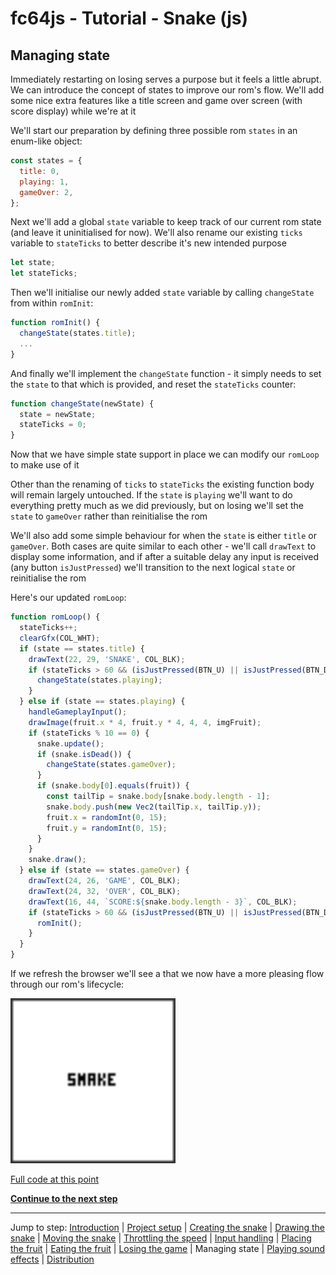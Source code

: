 # fc64js - Tutorial - Snake (js)

## Managing state

Immediately restarting on losing serves a purpose but it feels a little abrupt. We can introduce the concept of states to improve our rom's flow. We'll add some nice extra features like a title screen and game over screen (with score display) while we're at it

We'll start our preparation by defining three possible rom ```states``` in an enum-like object:

```js
const states = {
  title: 0,
  playing: 1,
  gameOver: 2,
};
```

Next we'll add a global ```state``` variable to keep track of our current rom state (and leave it uninitialised for now). We'll also rename our existing ```ticks``` variable to ```stateTicks``` to better describe it's new intended purpose

```js
let state;
let stateTicks;
```

Then we'll initialise our newly added ```state``` variable by calling ```changeState``` from within ```romInit```:

```js
function romInit() {
  changeState(states.title);
  ...
}
```

And finally we'll implement the ```changeState``` function - it simply needs to set the ```state``` to that which is provided, and reset the ```stateTicks``` counter:

```js
function changeState(newState) {
  state = newState;
  stateTicks = 0;
}
```

Now that we have simple state support in place we can modify our ```romLoop``` to make use of it

Other than the renaming of ```ticks``` to ```stateTicks``` the existing function body will remain largely untouched. If the ```state``` is ```playing``` we'll want to do everything pretty much as we did previously, but on losing we'll set the ```state``` to ```gameOver``` rather than reinitialise the rom

We'll also add some simple behaviour for when the ```state``` is either ```title``` or ```gameOver```. Both cases are quite similar to each other - we'll call ```drawText``` to display some information, and if after a suitable delay any input is received (any button ```isJustPressed```) we'll transition to the next logical ```state``` or reinitialise the rom

Here's our updated ```romLoop```:

```js
function romLoop() {
  stateTicks++;
  clearGfx(COL_WHT);
  if (state == states.title) {
    drawText(22, 29, 'SNAKE', COL_BLK);
    if (stateTicks > 60 && (isJustPressed(BTN_U) || isJustPressed(BTN_D) || isJustPressed(BTN_L) || isJustPressed(BTN_R) || isJustPressed(BTN_A) || isJustPressed(BTN_B))) {
      changeState(states.playing);
    }
  } else if (state == states.playing) {
    handleGameplayInput();
    drawImage(fruit.x * 4, fruit.y * 4, 4, 4, imgFruit);
    if (stateTicks % 10 == 0) {
      snake.update();
      if (snake.isDead()) {
        changeState(states.gameOver);
      }
      if (snake.body[0].equals(fruit)) {
        const tailTip = snake.body[snake.body.length - 1];
        snake.body.push(new Vec2(tailTip.x, tailTip.y));
        fruit.x = randomInt(0, 15);
        fruit.y = randomInt(0, 15);
      }
    }
    snake.draw();
  } else if (state == states.gameOver) {
    drawText(24, 26, 'GAME', COL_BLK);
    drawText(24, 32, 'OVER', COL_BLK);
    drawText(16, 44, `SCORE:${snake.body.length - 3}`, COL_BLK);
    if (stateTicks > 60 && (isJustPressed(BTN_U) || isJustPressed(BTN_D) || isJustPressed(BTN_L) || isJustPressed(BTN_R) || isJustPressed(BTN_A) || isJustPressed(BTN_B))) {
      romInit();
    }
  }
}
```

If we refresh the browser we'll see a that we now have a more pleasing flow through our rom's lifecycle:

<img src="images/0-preview.gif" width="264"/>

[Full code at this point](versions/v10.html)

[**Continue to the next step**](11.md)

---

Jump to step: [Introduction](readme.md) | [Project setup](01.md) | [Creating the snake](02.md) | [Drawing the snake](03.md) | [Moving the snake](04.md) | [Throttling the speed](05.md) | [Input handling](06.md) | [Placing the fruit](07.md) | [Eating the fruit](08.md) | [Losing the game](09.md) | Managing state | [Playing sound effects](11.md) | [Distribution](12.md)

